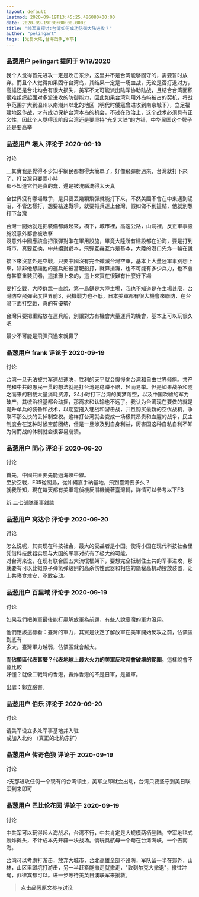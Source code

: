 ```yaml
---
layout: default
Lastmod: 2020-09-19T13:45:25.486080+00:00
date: 2020-09-19T00:00:00.000Z
title: "纯军事探讨:台湾如何成功防御大陆进攻？"
author: "pelingart"
tags: [光复大陆,台海战争,军事]
---
```



### 品葱用户 **pelingart** 提问于 9/19/2020
    
我个人觉得首先进攻一定是攻击东沙，这里并不是台湾能够固守的，需要暂时放弃。而且个人觉得如果固守台湾岛，其结果一定是一场血战，无论是否打退对方，高雄还是台北均会有很大损失，美军不太可能派出陆军协助陆战，且结合台湾面积很难组织起面对多波进攻的防御能力，因此如果台湾利用外岛屿被占的契机，将战争范围扩大到温州以南潮州以北的地区（明代时倭寇曾进攻到南京城下），立足福建地区作战，才有成功保护台湾本岛的机会，不过在政治上，这个战术必须具有正义性，因此个人觉得现阶段台湾还是要坚持“光复大陆”的方针，中华民国这个牌子还是要高举
    
                

### 品葱用户 **壞人** 评论于 2020-09-19
讨论

        
＿其實我是覺得不少知乎網民都想得太簡單了，好像飛彈射過來，台灣就打下來了，打台灣只要兩小時  
都不知道它們是真的蠢，還是被洗腦洗得太天真  
  
全世界沒有哪場戰爭，是只要丟幾顆飛彈就能打下來，不然美國不會在中東遇到泥沼，不管怎樣打，想要結速戰爭，就要把兵運上台灣，假如做不到這點，他就別想打下台灣  
  
台灣一開始就是把裝備都藏起來，橋下，城市裡，高速公路，山洞裡，反正軍事設施沒意外都會被攻擊  
沒意外中國應該會把飛彈對準在軍用設施，畢竟大陸所有建設都在沿海，要是打到城市，真要互換，中共絕對虧本，飛彈互轟互炸是基本，大陸的港口先炸一輪在說  
  
接下來沒意外是空戰，只要中國沒有完全殲滅台灣空軍，基本上大量陸軍事別想上來，除非他想讓他的運兵船被當靶船打，就算搶灘，也不可能有多少兵力，也不會有甚麼重裝武器，這搶灘上來的，這上來實在很難有什麼好下場  
  
要打空戰，大陸群眾一直說，第一島鏈是大陸主場，我也不知道是在主場甚麼，台灣防空飛彈密度世界前3，飛機戰力也不低，日本美軍都有很大機會來聯防，在台灣下面打空戰，真的有優勢?  
  
台灣只要把重點放在運兵船，別讓對方有機會大量運兵的機會，基本上可以玩很久吧  
  
最少不可能是飛彈飛過來就贏了
        
                

### 品葱用户 **frank** 评论于 2020-09-19
讨论

        
台湾一旦无法被共军速战速决，胜利的天平就会慢慢向台湾和自由世界倾斜。共产党和中共的愚民一贯的想法就是打台湾是稳赚不赔，轻而易举。但是如果战争和随之而来的制裁大量消耗资源，24小时打下台湾的美梦落空，以及中国吹嘘的军力破产，其统治根基都会动摇，那离求和认输也不远了。我认为台湾现在要做的就是提升单兵的装备和战术，以期望拖入巷战和游击战，并且购买最新的空优战机，争取不那么快的丢掉制空权。这样打台湾就会变成一场极其昂贵和血腥的战争，民主制度会在这种时候空前团结，但是一旦涉及到自身利益，厉害国这种自私自利不知为何而战的体制就会很容易崩溃。
        
                

### 品葱用户 **問心** 评论于 2020-09-20
讨论

        
首先，中國共匪要先能過海峽中線。  
至於空戰，F35從關島，從沖繩嘉手納基地，飛到臺灣要多久？  
就我所知，現在每天都有美軍電偵機反潛機繞著臺灣轉，詳情可以參考以下FB  
  
[新.二七部隊軍事雜談]( "https://www.facebook.com/New27Brigade/")
        
                

### 品葱用户 **窝达令** 评论于 2020-09-20
讨论

        
怎么说呢，其实现在科技社会，最大的受益者是小国。使得小国在现代科技社会里凭借科技武器实现与大国的军事对抗有了极大的可能。  
对台湾来说，在现有联合国五大流氓框架下，要想完全抵制住土共的军事进攻，那就要有可以比拟原子弹氢弹级别的高杀伤性武器和相应的隐秘高机动投放装置，让土共寝食难安，不敢妄动。
        
                

### 品葱用户 **百里域** 评论于 2020-09-19
讨论

        
如果我們把美軍最後能打贏解放軍為前題，有些人說臺灣的軍力沒用。  
  
他們應該這樣看：臺灣的軍力，其實是決定了解放軍在美軍開始反攻之前，佔領區到底有  
多大。臺灣軍力越弱，佔領區就會越大。  
  
**而佔領區代表甚麼？代表地球上最大火力的美軍反攻時會破壞的範圍**。這樣說會不會比較  
好懂？就像二戰時的香港，轟炸香港的不是日軍，是盟軍。  
  
出處：鄭立臉書。
        
                

### 品葱用户 **伯乐** 评论于 2020-09-20
讨论

        
请美军设立多处军事基地并入驻  
或加入北约 （真正的北约东扩）
        
                

### 品葱用户 **传奇色狼** 评论于 2020-09-19
讨论

        
z支那进攻任何一个现有的台湾领土，美军立即就会出动，台湾只要坚守到美日联军到来即可
        
                

### 品葱用户 **巴比伦花园** 评论于 2020-09-19
讨论

        
中共军可以玩得起人海战术，台湾不行，中共肯定是大规模两栖登陆，空军地毯式轰炸摊头，不计成本先开辟一块战场。俩玩具航母一个苟在台湾海峡，一个去南海。  
  
台湾可以考虑打游击，放弃大城市，台北高雄全部不设防，军队留一半在郊外，山林，山区里蹲坑打游击，另一半赶紧能撤走就撤走，"敦刻尔克大撤退"，撤往冲绳，菲律宾都可以。进一步等待美英日澳联军来援救。
        
                





> [点击品葱原文参与讨论](https://pincong.rocks/question/31197)

